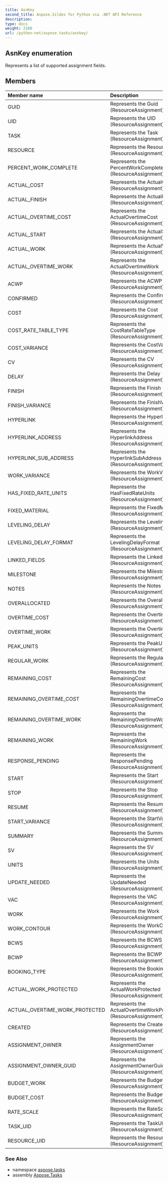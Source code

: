```yaml
---
title: AsnKey
second_title: Aspose.Sildes for Python via .NET API Reference
description: 
type: docs
weight: 2160
url: /python-net/aspose.tasks/asnkey/
---
```


## AsnKey enumeration

Represents a list of supported  assignment fields.

## Members
| Member name | Description |
| :- | :- |
|GUID|Represents the Guid (ResourceAssignment) field.|
|UID|Represents the UID (ResourceAssignment) field.|
|TASK|Represents the Task (ResourceAssignment) field.|
|RESOURCE|Represents the Resource (ResourceAssignment) field.|
|PERCENT_WORK_COMPLETE|Represents the PercentWorkComplete (ResourceAssignment) field.|
|ACTUAL_COST|Represents the ActualCost (ResourceAssignment) field.|
|ACTUAL_FINISH|Represents the ActualFinish (ResourceAssignment) field.|
|ACTUAL_OVERTIME_COST|Represents the ActualOvertimeCost (ResourceAssignment) field.|
|ACTUAL_START|Represents the ActualStart (ResourceAssignment) field.|
|ACTUAL_WORK|Represents the ActualWork (ResourceAssignment) field.|
|ACTUAL_OVERTIME_WORK|Represents the ActualOvertimeWork (ResourceAssignment) field.|
|ACWP|Represents the ACWP (ResourceAssignment) field.|
|CONFIRMED|Represents the Confirmed (ResourceAssignment) field.|
|COST|Represents the Cost (ResourceAssignment) field.|
|COST_RATE_TABLE_TYPE|Represents the CostRateTableType (ResourceAssignment) field.|
|COST_VARIANCE|Represents the CostVariance (ResourceAssignment) field.|
|CV|Represents the CV (ResourceAssignment) field.|
|DELAY|Represents the Delay (ResourceAssignment) field.|
|FINISH|Represents the Finish (ResourceAssignment) field.|
|FINISH_VARIANCE|Represents the FinishVariance (ResourceAssignment) field.|
|HYPERLINK|Represents the Hyperlink (ResourceAssignment) field.|
|HYPERLINK_ADDRESS|Represents the HyperlinkAddress (ResourceAssignment) field.|
|HYPERLINK_SUB_ADDRESS|Represents the HyperlinkSubAddress (ResourceAssignment) field.|
|WORK_VARIANCE|Represents the WorkVariance (ResourceAssignment) field.|
|HAS_FIXED_RATE_UNITS|Represents the HasFixedRateUnits (ResourceAssignment) field.|
|FIXED_MATERIAL|Represents the FixedMaterial (ResourceAssignment) field.|
|LEVELING_DELAY|Represents the LevelingDelay (ResourceAssignment) field.|
|LEVELING_DELAY_FORMAT|Represents the LevelingDelayFormat (ResourceAssignment) field.|
|LINKED_FIELDS|Represents the LinkedFields (ResourceAssignment) field.|
|MILESTONE|Represents the Milestone (ResourceAssignment) field.|
|NOTES|Represents the Notes (ResourceAssignment) field.|
|OVERALLOCATED|Represents the Overallocated (ResourceAssignment) field.|
|OVERTIME_COST|Represents the OvertimeCost (ResourceAssignment) field.|
|OVERTIME_WORK|Represents the OvertimeWork (ResourceAssignment) field.|
|PEAK_UNITS|Represents the PeakUnits (ResourceAssignment) field.|
|REGULAR_WORK|Represents the RegularWork (ResourceAssignment) field.|
|REMAINING_COST|Represents the RemainingCost (ResourceAssignment) field.|
|REMAINING_OVERTIME_COST|Represents the RemainingOvertimeCost (ResourceAssignment) field.|
|REMAINING_OVERTIME_WORK|Represents the RemainingOvertimeWork (ResourceAssignment) field.|
|REMAINING_WORK|Represents the RemainingWork (ResourceAssignment) field.|
|RESPONSE_PENDING|Represents the ResponsePending (ResourceAssignment) field.|
|START|Represents the Start (ResourceAssignment) field.|
|STOP|Represents the Stop (ResourceAssignment) field.|
|RESUME|Represents the Resume (ResourceAssignment) field.|
|START_VARIANCE|Represents the StartVariance (ResourceAssignment) field.|
|SUMMARY|Represents the Summary (ResourceAssignment) field.|
|SV|Represents the SV (ResourceAssignment) field.|
|UNITS|Represents the Units (ResourceAssignment) field.|
|UPDATE_NEEDED|Represents the UpdateNeeded (ResourceAssignment) field.|
|VAC|Represents the VAC (ResourceAssignment) field.|
|WORK|Represents the Work (ResourceAssignment) field.|
|WORK_CONTOUR|Represents the WorkContour (ResourceAssignment) field.|
|BCWS|Represents the BCWS (ResourceAssignment) field.|
|BCWP|Represents the BCWP (ResourceAssignment) field.|
|BOOKING_TYPE|Represents the BookingType (ResourceAssignment) field.|
|ACTUAL_WORK_PROTECTED|Represents the ActualWorkProtected (ResourceAssignment) field.|
|ACTUAL_OVERTIME_WORK_PROTECTED|Represents the ActualOvertimeWorkProtected (ResourceAssignment) field.|
|CREATED|Represents the Created (ResourceAssignment) field.|
|ASSIGNMENT_OWNER|Represents the AssignmentOwner (ResourceAssignment) field.|
|ASSIGNMENT_OWNER_GUID|Represents the AssignmentOwnerGuid (ResourceAssignment) field.|
|BUDGET_WORK|Represents the BudgetWork (ResourceAssignment) field.|
|BUDGET_COST|Represents the BudgetCost (ResourceAssignment) field.|
|RATE_SCALE|Represents the RateScale (ResourceAssignment) field.|
|TASK_UID|Represents the TaskUid (ResourceAssignment) field.|
|RESOURCE_UID|Represents the ResourceUid (ResourceAssignment) field.|

### See Also

* namespace [aspose.tasks](../../aspose.tasks/)
* assembly [Aspose.Tasks](/tasks/python-net/)

